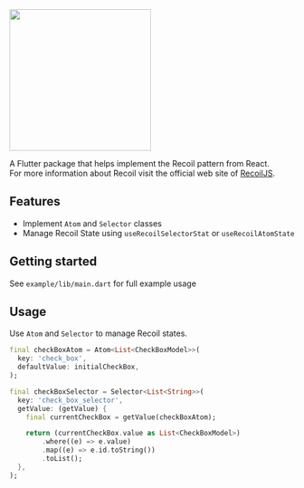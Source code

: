<img src="https://miro.medium.com/max/1400/1*kmm4E29iST5X569ItIEaKQ.png" width="250" >

A Flutter package that helps implement the Recoil pattern from React.  
For more information about Recoil visit the official web site of [RecoilJS](https://recoiljs.org).

## Features

- Implement `Atom` and `Selector` classes
- Manage Recoil State using `useRecoilSelectorStat` or `useRecoilAtomState`

## Getting started

See `example/lib/main.dart` for full example usage

## Usage

Use `Atom` and `Selector` to manage Recoil states.

```dart
final checkBoxAtom = Atom<List<CheckBoxModel>>(
  key: 'check_box',
  defaultValue: initialCheckBox,
);

final checkBoxSelector = Selector<List<String>>(
  key: 'check_box_selector',
  getValue: (getValue) {
    final currentCheckBox = getValue(checkBoxAtom);

    return (currentCheckBox.value as List<CheckBoxModel>)
        .where((e) => e.value)
        .map((e) => e.id.toString())
        .toList();
  },
);
```
